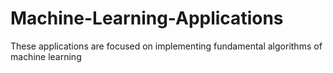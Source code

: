 # Machine-Learning-Applications
These  applications are focused on implementing fundamental algorithms of machine learning

